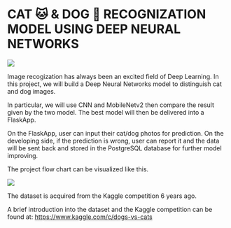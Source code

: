 # **CAT 🐱 & DOG 🐶 RECOGNIZATION MODEL USING DEEP NEURAL NETWORKS** 

![](https://myvegandreams.com/wp-content/uploads/2017/05/Cats-Be-Vegan-1024x682.jpg)

Image recogization has always been an excited field of Deep Learning. In this project, we will build a Deep Neural Networks model to distinguish cat and dog images. 

In particular, we will use CNN and MobileNetv2 then compare the result given by the two model. The best model will then be delivered into a FlaskApp. 

On the FlaskApp, user can input their cat/dog photos for prediction. On the developing side, if the prediction is wrong, user can report it and the data will be sent back and stored in the PostgreSQL database for further model improving.  

The project flow chart can be visualized like this. 

![](https://i.imgur.com/k6Wxsw5.jpg)

The dataset is acquired from the Kaggle competition 6 years ago.

A brief introduction into the dataset and the Kaggle competition can be found at: https://www.kaggle.com/c/dogs-vs-cats



